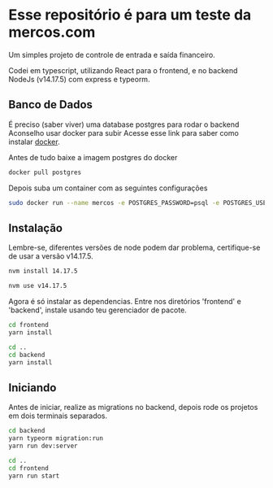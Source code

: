 # Esse repositório é para um teste da mercos.com

Um simples projeto de controle de entrada e saída financeiro.

Codei em typescript, utilizando React para o frontend, e no backend NodeJs (v14.17.5) com express e typeorm.

## Banco de Dados

É preciso (saber viver) uma database postgres para rodar o backend
Aconselho usar docker para subir
Acesse esse link para saber como instalar [docker](https://docs.docker.com/engine/install/).

Antes de tudo baixe a imagem postgres do docker
```bash
docker pull postgres
```

Depois suba um container com as seguintes configurações
```bash
sudo docker run --name mercos -e POSTGRES_PASSWORD=psql -e POSTGRES_USER=postgres -e POSTGRES_DB=mercos -d -p 5432:5432 postgres
```

## Instalação

Lembre-se, diferentes versões de node podem dar problema, certifique-se de usar a versão v14.17.5.
```bash
nvm install 14.17.5

nvm use v14.17.5
```

Agora é só instalar as dependencias.
Entre nos diretórios 'frontend' e 'backend', instale usando teu gerenciador de pacote.

```bash
cd frontend
yarn install

cd ..
cd backend
yarn install
```

## Iniciando

Antes de iniciar, realize as migrations no backend, depois rode os projetos em dois terminais separados.

```bash
cd backend
yarn typeorm migration:run
yarn run dev:server

cd ..
cd frontend
yarn run start
```
